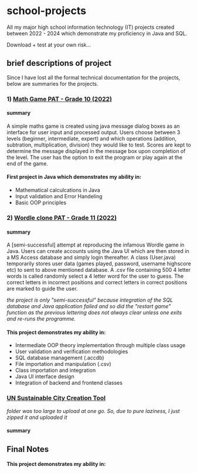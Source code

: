 # school-projects
All my major high school information technology (IT) projects created between 2022 - 2024 which demonstrate my proficiency in Java and SQL.

Download + test at your own risk... 

## brief descriptions of project
Since I have lost all the formal technical documentation for the projects, below are summaries for the projects.

### 1) [Math Game PAT - Grade 10 (2022)](https://github.com/kesiametswe/school-projects/blob/main/Paul_PAT/src/itPat_mathGame/ITPat_mathGame.java)

#### summary
A simple maths game is created using java message dialog boxes as an interface for user input and processed output. Users choose between 3 levels (beginner, intermediate, expert) and which operations (addition, subtration, multiplication, division) they would like to test. Scores are kept to determine the message displayed in the message box upon completion of the level. The user has the option to exit the program or play again at the end of the game.

#### First project in Java which demonstrates my ability in:
- Mathematical calculcations in Java
- Input validation and Error Handeling
- Basic OOP principles

### 2) [Wordle clone PAT - Grade 11 (2022)](https://github.com/kesiametswe/school-projects/tree/main/PAT2023Kesi)

#### summary
A [semi-successful] attempt at reproducing the infamous Wordle game in Java. Users can create accounts using the Java UI which are then stored in a MS Access database and simply login thereafter. A class (User.java) temporarily stores user data (games played, password, username highscore etc) to sent to above mentioned database. A .csv file containing 500 4 letter words is called randomly select a 4 letter word for the user to guess. The correct letters in incorrect positions and correct letters in correct positions are marked to guide the user. 

_the project is only "semi-successful" because integration of the SQL database and Java application failed and so did the "restart game" function as the previous lettering does not always clear unless one exits and re-runs the programme._
 

#### This project demonstrates my ability in:
- Intermediate OOP theory implementation through multiple class usage
- User validation and verification methodologies
- SQL database management (.accdb)
- File importation and manipulation (.csv)
- Class importation and integration
- Java UI interface design
- Integration of backend and frontend classes

### [UN Sustainable City Creation Tool](https://github.com/kesiametswe/school-projects/blob/main/PAT_Kesi_2024_085034.zip)

_folder was too large to upload at one go. So, due to pure laziness, I just zipped it and uploaded it_

#### summary

## Final Notes

#### This project demonstrates my ability in:

